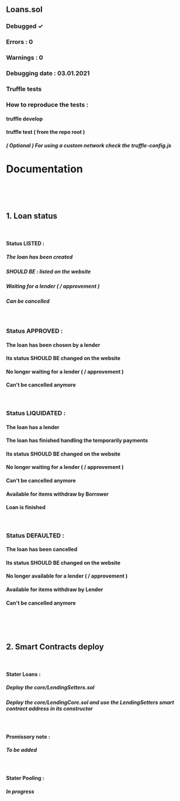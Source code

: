 ## Loans.sol 
### Debugged ✓
### Errors : 0
### Warnings : 0
### Debugging date : 03.01.2021
### Truffle tests

### How to reproduce the tests :
#### truffle develop
#### truffle test ( from the repo root )
##### ( Optional ) For using a custom network check the truffle-config.js




# Documentation

<br />
<br />
<br />

## 1. Loan status

<br />

#### Status LISTED :

##### The loan has been created
##### SHOULD BE : listed on the website
##### Waiting for a lender ( / approvement )
##### Can be cancelled

<br />

### Status APPROVED :

#### The loan has been chosen by a lender
#### Its status SHOULD BE changed on the website
#### No longer waiting for a lender ( / approvement )
#### Can't be cancelled anymore

<br />

### Status LIQUIDATED :

#### The loan has a lender
#### The loan has finished handling the temporarily payments
#### Its status SHOULD BE changed on the website
#### No longer waiting for a lender ( / approvement )
#### Can't be cancelled anymore
#### Available for items withdraw by Borrower
#### Loan is finished

<br />

### Status DEFAULTED :

#### The loan has been cancelled
#### Its status SHOULD BE changed on the website
#### No longer available for a lender ( / approvement )
#### Available for items withdraw by Lender
#### Can't be cancelled anymore

<br />
<br />
<br />

## 2. Smart Contracts deploy

<br />

#### Stater Loans :

##### Deploy the core/LendingSetters.sol

##### Deploy the core/LendingCore.sol and use the LendingSetters smart contract address in its constructor

<br />

#### Promissory note :

##### To be added

<br />

#### Stater Pooling :

##### In progress